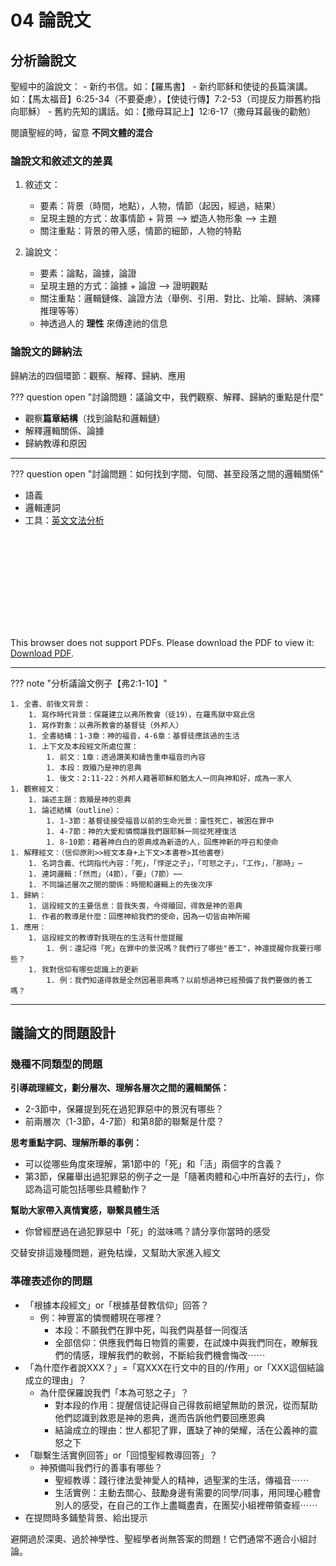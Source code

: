 # 04 論說文

## 分析論說文

聖經中的論說文：
    - 新约书信。如：【羅馬書】
    - 新约耶稣和使徒的長篇演講。如：【馬太福音】6:25-34（不要憂慮），【使徒行傳】7:2-53（司提反力辯舊約指向耶穌）
    - 舊約先知的講話。如：【撒母耳記上】12:6-17（撒母耳最後的勸勉）

閱讀聖經的時，留意 **不同文體的混合**

### 論說文和敘述文的差異
1. 敘述文：
    - 要素：背景（時間，地點），人物，情節（起因，經過，結果）
    - 呈現主題的方式：故事情節 + 背景 --> 塑造人物形象 --> 主題
    - 關注重點：背景的帶入感，情節的細節，人物的特點
    
2. 論說文：
    - 要素：論點，論據，論證
    - 呈現主題的方式：論據 + 論證 --> 證明觀點
    - 關注重點：邏輯鏈條、論證方法（舉例、引用、對比、比喻、歸納、演繹推理等等）
    - 神透過人的 **理性** 來傳達祂的信息

### 論說文的歸納法

歸納法的四個環節：觀察、解釋、歸納、應用

??? question open "討論問題：議論文中，我們觀察、解釋、歸納的重點是什麼"

- 觀察**篇章結構**（找到論點和邏輯鏈）
- 解釋邏輯關係、論據
- 歸納教導和原因

-----

??? question open "討論問題：如何找到字間、句間、甚至段落之間的邏輯關係"

- 語義
- 邏輯連詞
- 工具：[英文文法分析](https://docs.google.com/document/d/1XImBnY-vAXNhShzHvTgs_YFuw8ulqlpDIpJuiic1RKA/edit)

<object data="https://drive.google.com/file/d/1oHF-XBb--yXt8lMG9gPQRIQTg4xocu2g/view?usp=sharing" type="application/pdf" width="750px" height="750px">
    <embed src="https://drive.google.com/file/d/1oHF-XBb--yXt8lMG9gPQRIQTg4xocu2g/view?usp=sharing" type="application/pdf">
        <p>This browser does not support PDFs. Please download the PDF to view it: <a href="https://drive.google.com/file/d/1oHF-XBb--yXt8lMG9gPQRIQTg4xocu2g/view?usp=sharing">Download PDF</a>.</p>
    </embed>
</object>

-----

??? note "分析議論文例子【弗2:1-10】"

    1. 全書、前後文背景：
        1. 寫作時代背景：保羅建立以弗所教會（徒19），在羅馬獄中寫此信
        1. 寫作對象：以弗所教會的基督徒（外邦人）
        1. 全書結構：1-3章：神的福音，4-6章：基督徒應該過的生活
        1. 上下文及本段經文所處位置：
            1. 前文：1章：透過讚美和禱告重申福音的內容
            1. 本段：救贖乃是神的恩典
            1. 後文：2:11-22：外邦人藉著耶穌和猶太人一同與神和好，成為一家人
    1. 觀察經文：
        1. 論述主題：救贖是神的恩典
        1. 論述結構（outline）：
            1. 1-3節：基督徒接受福音以前的生命光景：靈性死亡，被困在罪中
            1. 4-7節：神的大愛和憐憫讓我們跟耶穌一同從死裡復活
            1. 8-10節：藉著神白白的恩典成為新造的人，回應神新的呼召和使命
    1. 解釋經文：（信仰原則>>經文本身+上下文>本書卷>其他書卷）
        1. 名詞含義、代詞指代內容：「死」，「悖逆之子」，「可怒之子」，「工作」，「那時」⋯
        1. 連詞邏輯：「然而」（4節），「要」（7節）⋯⋯
        1. 不同論述層次之間的關係：時間和邏輯上的先後次序
    1. 歸納：
        1. 這段經文的主要信息：昔我失喪，今得贖回，得救是神的恩典
        1. 作者的教導是什麼：回應神給我們的使命，因為一切皆由神所賜
    1. 應用：
        1. 這段經文的教導對我現在的生活有什麼提醒
            1. 例：還記得「死」在罪中的景況嗎？我們行了哪些"善工"，神還提醒你我要行哪些？
        1. 我對信仰有哪些認識上的更新
            1. 例：我們知道得救是全然因著恩典嗎？以前想過神已經預備了我們要做的善工嗎？

-----

## 議論文的問題設計

### 幾種不同類型的問題

**引導疏理經文，劃分層次、理解各層次之間的邏輯關係：**
- 2-3節中，保羅提到死在過犯罪惡中的景況有哪些？
- 前兩層次（1-3節，4-7節）和第8節的聯繫是什麼？

**思考重點字詞、理解所舉的事例：**
- 可以從哪些角度來理解，第1節中的「死」和「活」兩個字的含義？
- 第3節，保羅舉出過犯罪惡的例子之一是「隨著肉體和心中所喜好的去行」，你認為這可能包括哪些具體動作？

**幫助大家帶入真情實感，聯繫具體生活**
- 你曾經歷過在過犯罪惡中「死」的滋味嗎？請分享你當時的感受

交替安排這幾種問題，避免枯燥，又幫助大家進入經文

### 準確表述你的問題

- 「根據本段經文」or「根據基督教信仰」回答？
    - 例：神豐富的憐憫體現在哪裡？
        - 本段：不願我們在罪中死，叫我們與基督一同復活
        - 全部信仰：供應我們每日物質的需要，在試煉中與我們同在，瞭解我們的情感，理解我們的軟弱，不斷給我們機會悔改⋯⋯
- 「為什麼作者說XXX？」=「寫XXX在行文中的目的/作用」or「XXX這個結論成立的理由」？
    - 為什麼保羅說我們「本為可怒之子」？
        - 對本段的作用：提醒信徒記得自己得救前絕望無助的景況，從而幫助他們認識到救恩是神的恩典，進而告訴他們要回應恩典
        - 結論成立的理由：世人都犯了罪，匱缺了神的榮耀，活在公義神的震怒之下
- 「聯繫生活實例回答」or「回憶聖經教導回答」？
    - 神預備叫我們行的善事有哪些？
        - 聖經教導：踐行律法愛神愛人的精神，過聖潔的生活，傳福音⋯⋯
        - 生活實例：主動去關心、鼓勵身邊有需要的同學/同事，用同理心體會別人的感受，在自己的工作上盡職盡責，在團契小組裡帶領查經⋯⋯
- 在提問時多鋪墊背景、給出提示

避開過於深奧、過於神學性、聖經學者尚無答案的問題！它們通常不適合小組討論。
